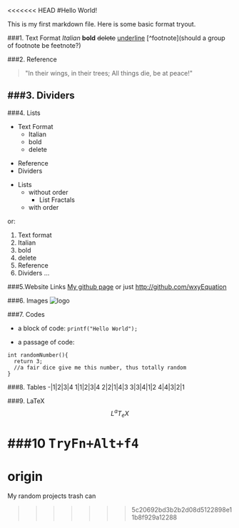 <<<<<<< HEAD
#Hello World!

This is my first markdown file. Here is some basic format tryout.

###1. Text Format
*Italian*
**bold**
~~delete~~
<u>underline</u>
[^footnote](should a group of footnote be feetnote?)

###2. Reference
> "In their wings, in their trees;
>  All things die, be at peace!"

###3. Dividers
---

###4. Lists

+ Text Format
  - Italian
  - bold
  - delete
* Reference
* Dividers
+ Lists
  - without order
    - List Fractals
  - with order

or:

1. Text format
  1. Italian
  2. bold
  3. delete
2. Reference
3. Dividers
...

###5.Website Links
[My github page](http://github.com/wxyEquation)
or just
<http://github.com/wxyEquation>

###6. Images
![logo](https:://avatars3.githubusercontent.com/u/69901958?s=400&v=4)

###7. Codes
* a block of code:
`printf("Hello World");`

* a passage of code:
```
int randomNumber(){
  return 3;
  //a fair dice give me this number, thus totally random
}
```

###8. Tables
-|1|2|3|4
1|1|2|3|4
2|2|1|4|3
3|3|4|1|2
4|4|3|2|1

###9. LaTeX
$$
L^aT_eX
$$

###10 <kbd>
Try<kbd>Fn</kbd>+<kbd>Alt</kbd>+<kbd>f4</kbd>
=======
# origin
My random projects trash can
>>>>>>> 5c20692bd3b2b2d08d5122898e11b8f929a12288

